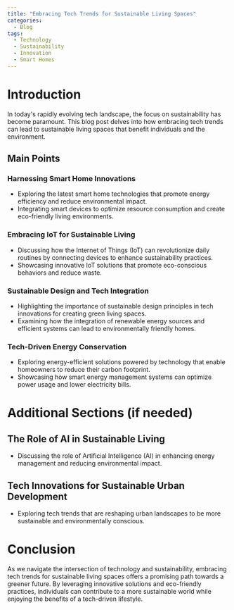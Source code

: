 ```yaml
---
title: "Embracing Tech Trends for Sustainable Living Spaces"
categories:
  - Blog
tags:
  - Technology
  - Sustainability
  - Innovation
  - Smart Homes
---
```


# Introduction
In today's rapidly evolving tech landscape, the focus on sustainability has become paramount. This blog post delves into how embracing tech trends can lead to sustainable living spaces that benefit individuals and the environment.

## Main Points
### Harnessing Smart Home Innovations
- Exploring the latest smart home technologies that promote energy efficiency and reduce environmental impact.
- Integrating smart devices to optimize resource consumption and create eco-friendly living environments.

### Embracing IoT for Sustainable Living
- Discussing how the Internet of Things (IoT) can revolutionize daily routines by connecting devices to enhance sustainability practices.
- Showcasing innovative IoT solutions that promote eco-conscious behaviors and reduce waste.

### Sustainable Design and Tech Integration
- Highlighting the importance of sustainable design principles in tech innovations for creating green living spaces.
- Examining how the integration of renewable energy sources and efficient systems can lead to environmentally friendly homes.

### Tech-Driven Energy Conservation
- Exploring energy-efficient solutions powered by technology that enable homeowners to reduce their carbon footprint.
- Showcasing how smart energy management systems can optimize power usage and lower electricity bills.

# Additional Sections (if needed)
## The Role of AI in Sustainable Living
- Discussing the role of Artificial Intelligence (AI) in enhancing energy management and reducing environmental impact.

## Tech Innovations for Sustainable Urban Development
- Exploring tech trends that are reshaping urban landscapes to be more sustainable and environmentally conscious.

# Conclusion
As we navigate the intersection of technology and sustainability, embracing tech trends for sustainable living spaces offers a promising path towards a greener future. By leveraging innovative solutions and eco-friendly practices, individuals can contribute to a more sustainable world while enjoying the benefits of a tech-driven lifestyle.